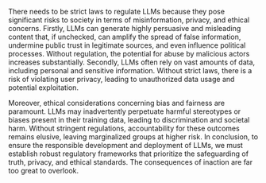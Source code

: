 There needs to be strict laws to regulate LLMs because they pose significant risks to society in terms of misinformation, privacy, and ethical concerns. Firstly, LLMs can generate highly persuasive and misleading content that, if unchecked, can amplify the spread of false information, undermine public trust in legitimate sources, and even influence political processes. Without regulation, the potential for abuse by malicious actors increases substantially. Secondly, LLMs often rely on vast amounts of data, including personal and sensitive information. Without strict laws, there is a risk of violating user privacy, leading to unauthorized data usage and potential exploitation.

Moreover, ethical considerations concerning bias and fairness are paramount. LLMs may inadvertently perpetuate harmful stereotypes or biases present in their training data, leading to discrimination and societal harm. Without stringent regulations, accountability for these outcomes remains elusive, leaving marginalized groups at higher risk. In conclusion, to ensure the responsible development and deployment of LLMs, we must establish robust regulatory frameworks that prioritize the safeguarding of truth, privacy, and ethical standards. The consequences of inaction are far too great to overlook.